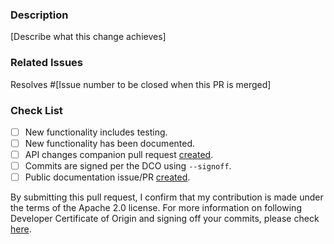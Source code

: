 ### Description
[Describe what this change achieves]

### Related Issues
Resolves #[Issue number to be closed when this PR is merged]
<!-- List any other related issues here -->

### Check List
- [ ] New functionality includes testing.
- [ ] New functionality has been documented.
- [ ] API changes companion pull request [created](https://github.com/opensearch-project/opensearch-api-specification/blob/main/DEVELOPER_GUIDE.md).
- [ ] Commits are signed per the DCO using `--signoff`.
- [ ] Public documentation issue/PR [created](https://github.com/opensearch-project/documentation-website/issues/new/choose).

By submitting this pull request, I confirm that my contribution is made under the terms of the Apache 2.0 license.
For more information on following Developer Certificate of Origin and signing off your commits, please check [here](https://github.com/opensearch-project/common-utils/blob/main/CONTRIBUTING.md#developer-certificate-of-origin).
